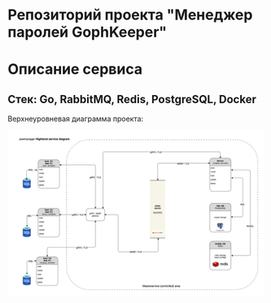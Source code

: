 # Репозиторий проекта "Менеджер паролей GophKeeper"

# Описание сервиса

## Стек: Go, RabbitMQ, Redis, PostgreSQL, Docker

Верхнеуровневая диаграмма проекта:

![alt text](https://github.com/dimsonson/pswmanager/blob/master/doc/highleveldiagram.png?raw=true)



